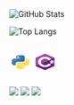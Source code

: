 <picture>
  <!-- Tema escuro -->
  <source
    srcset="https://github-readme-stats.vercel.app/api?username=Rodriguesrods&show_icons=true&theme=dracula"
    media="(prefers-color-scheme: dark)"
  />
  <!-- Tema claro -->
  <source
    srcset="https://github-readme-stats.vercel.app/api?username=Rodriguesrods&show_icons=true&theme=light"
    media="(prefers-color-scheme: dark ), (prefers-color-scheme: no-preference)"
  />
  <!-- Imagem padrão -->
  <img src="https://github-readme-stats.vercel.app/api?username=Rodriguesrods&show_icons=true&theme=radical" alt="GitHub Stats" />
</picture>

<!-- Linguagens mais usadas -->
![Top Langs](https://github-readme-stats.vercel.app/api/top-langs/?username=Rodriguesrods&hide_progress=true&theme=radical)

<div style="display: inline_block"><br>
  <img align="center" alt="Rods-Python" height="30" width="40" src="https://raw.githubusercontent.com/devicons/devicon/master/icons/python/python-original.svg">
  <img align="center" alt="Rods-Csharp" height="30" width="40" src="https://raw.githubusercontent.com/devicons/devicon/master/icons/csharp/csharp-original.svg">
</div>

##

<div> 
  <a href="https://instagram.com/_rodrigues.jao" target="_blank"><img src="https://img.shields.io/badge/-Instagram-%23E4405F?style=for-the-badge&logo=instagram&logoColor=white" target="_blank"></a> 
  <a href = "mailto:po"><img src="https://img.shields.io/badge/-Gmail-%23333?style=for-the-badge&logo=gmail&logoColor=white" target="_blank"></a>
  <a href="https://www.linkedin.com/in/joaopaulorodriguess" target="_blank"><img src="https://img.shields.io/badge/-LinkedIn-%230077B5?style=for-the-badge&logo=linkedin&logoColor=white" target="_blank"></a> 
  
</div>
